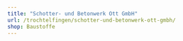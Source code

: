 ```yaml
---
title: "Schotter- und Betonwerk Ott GmbH"
url: /trochtelfingen/schotter-und-betonwerk-ott-gmbh/
shop: Baustoffe
---
```

